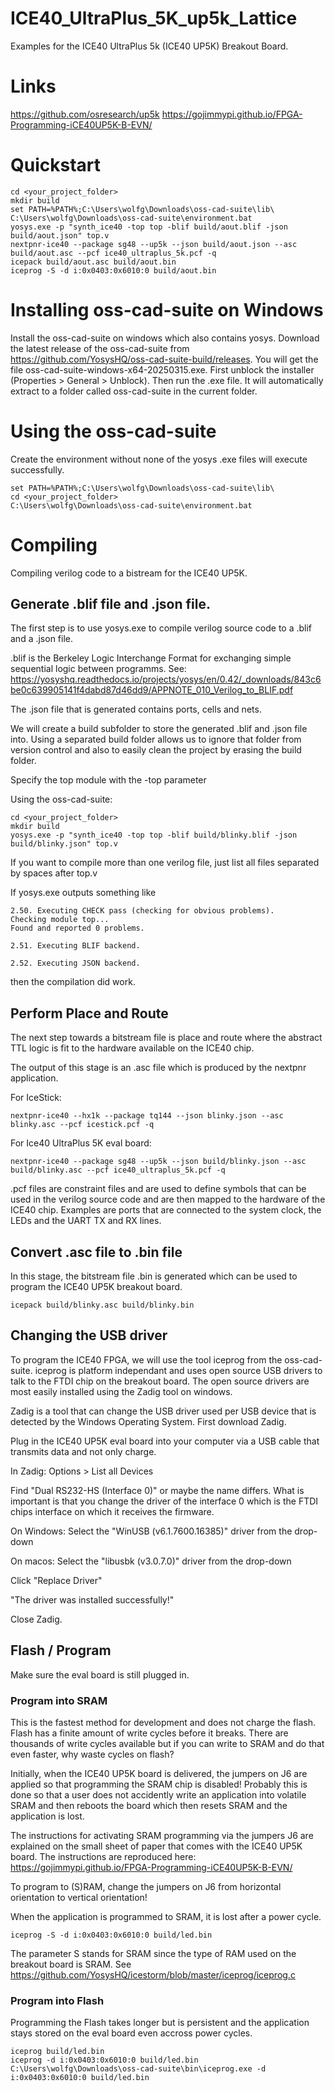 # ICE40_UltraPlus_5K_up5k_Lattice

Examples for the ICE40 UltraPlus 5k (ICE40 UP5K) Breakout Board.

# Links

https://github.com/osresearch/up5k
https://gojimmypi.github.io/FPGA-Programming-iCE40UP5K-B-EVN/

# Quickstart

```
cd <your_project_folder>
mkdir build
set PATH=%PATH%;C:\Users\wolfg\Downloads\oss-cad-suite\lib\
C:\Users\wolfg\Downloads\oss-cad-suite\environment.bat
yosys.exe -p "synth_ice40 -top top -blif build/aout.blif -json build/aout.json" top.v
nextpnr-ice40 --package sg48 --up5k --json build/aout.json --asc build/aout.asc --pcf ice40_ultraplus_5k.pcf -q
icepack build/aout.asc build/aout.bin
iceprog -S -d i:0x0403:0x6010:0 build/aout.bin
```

# Installing oss-cad-suite on Windows

Install the oss-cad-suite on windows which also contains yosys. Download the latest release of the oss-cad-suite from https://github.com/YosysHQ/oss-cad-suite-build/releases. You will get the file oss-cad-suite-windows-x64-20250315.exe. First unblock the installer (Properties > General > Unblock). Then run the .exe file. It will automatically extract to a folder called oss-cad-suite in the current folder.

# Using the oss-cad-suite

Create the environment without none of the yosys .exe files will execute successfully.

```
set PATH=%PATH%;C:\Users\wolfg\Downloads\oss-cad-suite\lib\
cd <your_project_folder>
C:\Users\wolfg\Downloads\oss-cad-suite\environment.bat
```

# Compiling

Compiling verilog code to a bistream for the ICE40 UP5K.

## Generate .blif file and .json file.

The first step is to use yosys.exe to compile verilog source code to a .blif and a .json file.

.blif is the Berkeley Logic Interchange Format for exchanging simple sequential logic between programms.
See: https://yosyshq.readthedocs.io/projects/yosys/en/0.42/_downloads/843c6be0c639905141f4dabd87d46dd9/APPNOTE_010_Verilog_to_BLIF.pdf

The .json file that is generated contains ports, cells and nets.

We will create a build subfolder to store the generated .blif and .json file into. Using a separated build folder allows us to ignore that folder from version control and also to easily clean the project by erasing the build folder.

Specify the top module with the -top parameter

Using the oss-cad-suite:

```
cd <your_project_folder>
mkdir build
yosys.exe -p "synth_ice40 -top top -blif build/blinky.blif -json build/blinky.json" top.v
```

If you want to compile more than one verilog file, just list all files separated by spaces after top.v

If yosys.exe outputs something like

```
2.50. Executing CHECK pass (checking for obvious problems).
Checking module top...
Found and reported 0 problems.

2.51. Executing BLIF backend.

2.52. Executing JSON backend.
```

then the compilation did work.

## Perform Place and Route

The next step towards a bitstream file is place and route where the abstract TTL logic is fit to the hardware available on the ICE40 chip.

The output of this stage is an .asc file which is produced by the nextpnr application.

For IceStick:

```
nextpnr-ice40 --hx1k --package tq144 --json blinky.json --asc blinky.asc --pcf icestick.pcf -q
```

For Ice40 UltraPlus 5K eval board:

```
nextpnr-ice40 --package sg48 --up5k --json build/blinky.json --asc build/blinky.asc --pcf ice40_ultraplus_5k.pcf -q
```

.pcf files are constraint files and are used to define symbols that can be used in the verilog source code and are then mapped to the hardware of the ICE40 chip. Examples are ports that are connected to the system clock, the LEDs and the UART TX and RX lines.

## Convert .asc file to .bin file

In this stage, the bitstream file .bin is generated which can be used to program the ICE40 UP5K breakout board.

```
icepack build/blinky.asc build/blinky.bin
```

## Changing the USB driver

To program the ICE40 FPGA, we will use the tool iceprog from the oss-cad-suite. iceprog is platform independant and uses open source USB drivers to talk to the FTDI chip on the breakout board. The open source drivers are most easily installed using the Zadig tool on windows.

Zadig is a tool that can change the USB driver used per USB device that is detected by the Windows Operating System. First download Zadig.

Plug in the ICE40 UP5K eval board into your computer via a USB cable that transmits data and not only charge.

In Zadig: Options > List all Devices

Find "Dual RS232-HS (Interface 0)" or maybe the name differs. What is important is that you change the driver of the interface 0 which is the FTDI chips interface on which it receives the firmware.

On Windows:
Select the "WinUSB (v6.1.7600.16385)" driver from the drop-down

On macos:
Select the "libusbk (v3.0.7.0)" driver from the drop-down

Click "Replace Driver"

"The driver was installed successfully!"

Close Zadig.

## Flash / Program

Make sure the eval board is still plugged in.

### Program into SRAM

This is the fastest method for development and does not charge the flash. Flash has a finite amount of write cycles before it breaks. There are thousands of write cycles available but if you can write to SRAM and do that even faster, why waste cycles on flash?

Initially, when the ICE40 UP5K board is delivered, the jumpers on J6 are applied so that programming the SRAM chip is disabled!
Probably this is done so that a user does not accidently write an application into volatile SRAM and then reboots the board which then resets SRAM and the application is lost.

The instructions for activating SRAM programming via the jumpers J6 are explained on the small sheet of paper that comes with the ICE40 UP5K board. The instructions are reproduced here: https://gojimmypi.github.io/FPGA-Programming-iCE40UP5K-B-EVN/

To program to (S)RAM, change the jumpers on J6 from horizontal orientation to vertical orientation!

When the application is programmed to SRAM, it is lost after a power cycle.

```
iceprog -S -d i:0x0403:0x6010:0 build/led.bin
```

The parameter S stands for SRAM since the type of RAM used on the breakout board is SRAM. See https://github.com/YosysHQ/icestorm/blob/master/iceprog/iceprog.c

### Program into Flash

Programming the Flash takes longer but is persistent and the application stays stored on the eval board even accross power cycles.

```
iceprog build/led.bin
iceprog -d i:0x0403:0x6010:0 build/led.bin
C:\Users\wolfg\Downloads\oss-cad-suite\bin\iceprog.exe -d i:0x0403:0x6010:0 build/led.bin
```
